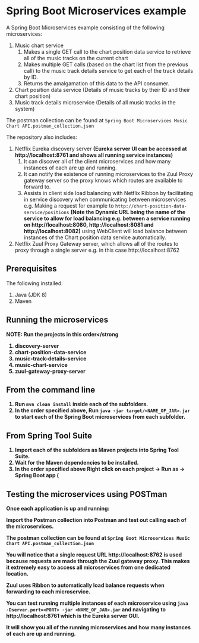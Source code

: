 # Spring Boot Microservices example

A Spring Boot Microservices example consisting of the following microservices:
1. Music chart service
	1. Makes a single GET call to the chart position data service to retrieve all of the music tracks on the current chart
	2. Makes multiple GET calls (based on the chart list from the previous call) to the music track details service to get each of the track details by ID.
	3. Returns the amalgamation of this data to the API consumer.
2. Chart position data service (Details of music tracks by their ID and their chart position)
3. Music track details microservice (Details of all music tracks in the system)

The postman collection can be found at `Spring Boot Microservices Music Chart API.postman_collection.json`

The repository also includes:
1. Netflix Eureka discovery server <strong>(Eureka server UI can be accessed at http://localhost:8761 and shows all running service instances)</strong>
	1. It can discover all of the client microservices and how many instances of each are up and running.
	2. It can notify the existence of running microservices to the Zuul Proxy gateway server so the proxy knows which routes are available to forward to.
	3. Assists in client side load balancing with Netflix Ribbon by facilitating in service discovery when communicating between microservices e.g. Making a request for example to `http://chart-position-data-service/positions` <strong>(Note the Dynamic URL being the name of the service to allow for load balancing e.g. between a service running on http://localhost:8080, http://localhost:8081 and http://localhost:8082)</strong> using WebClient will load balance between instances of the Chart position data service automatically.
2. Netflix Zuul Proxy Gateway server, which allows all of the routes to proxy through a single server e.g. in this case http://localhost:8762

## Prerequisites

The following installed:

1. Java (JDK 8)
2. Maven

## Running the microservices 

<strong> NOTE: Run the projects in this order</strong
1. discovery-server
2. chart-position-data-service
3. music-track-details-service
4. music-chart-service
5. zuul-gateway-proxy-server

## From the command line

1. Run `mvn clean install` inside each of the subfolders.
2. In the order specified above, Run `java -jar target/<NAME_OF_JAR>.jar` to start each of the Spring Boot microservices from each subfolder.

## From Spring Tool Suite

1. Import each of the subfolders as Maven projects into Spring Tool Suite.
2. Wait for the Maven dependencies to be installed.
3. In the order specified above <strong>Right click on each project -> Run as -> Spring Boot app</strong> (
	
## Testing the microservices using POSTman

Once each application is up and running:

Import the Postman collection into Postman and test out calling each of the microservices.

The postman collection can be found at `Spring Boot Microservices Music Chart API.postman_collection.json`

You will notice that a single request URL http://localhost:8762 is used because requests are made through the Zuul gateway proxy. This makes it extremely easy to access all microservices from one dedicated location.

Zuul uses Ribbon to automatically load balance requests when forwarding to each microservice.

You can test running multiple instances of each microservice using
`java -Dserver.port=<PORT> -jar <NAME_OF_JAR>.jar`
and navigating to http://localhost:8761 which is the Eureka server GUI.

It will show you all of the running microservices and how many instances of each are up and running.
